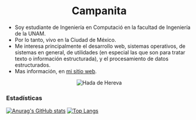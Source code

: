 <h1 align="center"><img src="https://upload.wikimedia.org/wikipedia/commons/thumb/d/da/Emoji_u1f33b.svg/45px-Emoji_u1f33b.svg.png" alt="" /> Campanita <img src="https://upload.wikimedia.org/wikipedia/commons/thumb/b/bf/Emojione_1F337.svg/45px-Emojione_1F337.svg.png" alt="" /></h1>

- Soy estudiante de Ingenier&iacute;a en Computaci&oacute; en la facultad de Ingenier&iacute;a de la UNAM.
- Por lo tanto, vivo en la Ciudad de M&eacute;xico.
- Me interesa principalmente el desarrollo web, sistemas operativos, de sistemas en general, de utilidades (en especial las que son para tratar texto o informaci&oacute;n estructurada), y el procesamiento de datos estructurados.
- Mas informaci&oacute;n, en [mi sitio web](https://www.campanita.xyz/).

<p align="center"><img src="https://upload.wikimedia.org/wikipedia/commons/thumb/6/6e/David_Revoy_-_Pepper%26Carrot_-_October_Ink_Artworks_2017_%28week_2%29_-_Teeming.jpg/573px-David_Revoy_-_Pepper%26Carrot_-_October_Ink_Artworks_2017_%28week_2%29_-_Teeming.jpg" alt="Hada de Hereva" /></p>

<h3>Estad&iacute;sticas</h3>

[![Anurag's GitHub stats](https://github-readme-stats.vercel.app/api?username=twilight1794)](https://github.com/anuraghazra/github-readme-stats)
[![Top Langs](https://github-readme-stats.vercel.app/api/top-langs/?username=twilight1794&layout=compact&langs_count=8)](https://github.com/anuraghazra/github-readme-stats)
